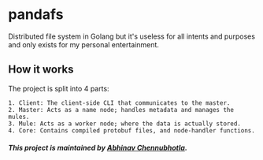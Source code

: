 # pandafs

Distributed file system in Golang but it's useless for all intents and purposes
and only exists for my personal entertainment.

## How it works

The project is split into 4 parts:

    1. Client: The client-side CLI that communicates to the master.
    2. Master: Acts as a name node; handles metadata and manages the mules.
    3. Mule: Acts as a worker node; where the data is actually stored.
    4. Core: Contains compiled protobuf files, and node-handler functions.

##### This project is maintained by [Abhinav Chennubhotla](https://github.com/PhoenixFlame101).
